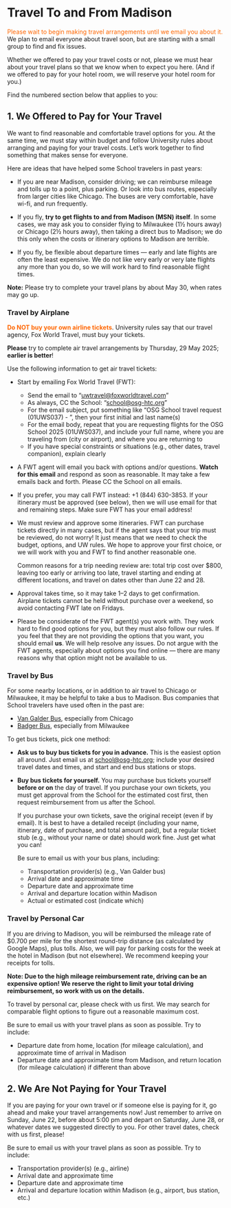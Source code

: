 # Travel To and From Madison

<span style="color: #FF6600;">Please wait to begin making travel arrangements until we email you about it.</span>
We plan to email everyone about travel soon,
but are starting with a small group to find and fix issues.

Whether we offered to pay your travel costs or not,
please we must hear about your travel plans so that we know when to expect you here.
(And if we offered to pay for your hotel room, we will reserve your hotel room for you.)

Find the numbered section below that applies to you:

## 1. We Offered to Pay for Your Travel

We want to find reasonable and comfortable travel options for you.
At the same time, we must stay within budget and
follow University rules about arranging and paying for your travel costs.
Let&rsquo;s work together to find something that makes sense for everyone.

Here are ideas that have helped some School travelers in past years:

-   If you are near Madison, consider driving;
    we can reimburse mileage and tolls up to a point, plus parking.
    Or look into bus routes, especially from larger cities like Chicago.
    The buses are very comfortable, have wi-fi, and run frequently.

-   If you fly, **try to get flights to and from Madison (MSN) itself**.
    In some cases, we may ask you to consider flying to
    Milwaukee (1&frac12; hours away) or Chicago (2&frac12; hours away),
    then taking a direct bus to Madison;
    we do this only when the costs or itinerary options to Madison are terrible.

-   If you fly, be flexible about departure times &mdash;
    early and late flights are often the least expensive.
    We do not like very early or very late flights any more than you do,
    so we will work hard to find reasonable flight times.

**Note:** Please try to complete your travel plans by about May 30, when rates may go up.

### Travel by Airplane

<span style="color: #FF6600; font-weight: bold;">Do NOT buy your own airline tickets</span>.
University rules say that our travel agency, Fox World Travel, must buy your tickets.

**Please** try to complete air travel arrangements by Thursday, 29 May 2025;
**earlier is better**!

Use the following information to get air travel tickets:

*   Start by emailing Fox World Travel (FWT):

    -   Send the email to “uwtravel@foxworldtravel.com”
    -   As always, CC the School: “school@osg-htc.org”
    -   For the email subject, put something like “OSG School travel request (01UWS037) - ”,
        then your first initial and last name(s)
    -   For the email body, repeat that you are requesting flights for the OSG School 2025 (01UWS037), and include
        your full name,
        where you are traveling from (city or airport),
        and where you are returning to
    -   If you have special constraints or situations (e.g., other dates, travel companion), explain clearly

*   A FWT agent will email you back with options and/or questions.
    **Watch for this email** and respond as soon as reasonable.
    It may take a few emails back and forth.
    Please CC the School on all emails.

*   If you prefer, you may call FWT instead: +1&nbsp;(844)&nbsp;630-3853.
    If your itinerary must be approved (see below), then we will use email for that and remaining steps.
    Make sure FWT has your email address!

*   We must review and approve some itineraries.
    FWT can purchase tickets directly in many cases,
    but if the agent says that your trip must be reviewed, do not worry!
    It just means that we need to check the budget, options, and UW rules.
    We hope to approve your first choice,
    or we will work with you and FWT to find another reasonable one.

    Common reasons for a trip needing review are:
    total trip cost over $800,
    leaving too early or arriving too late,
    travel starting and ending at different locations,
    and travel on dates other than June 22 and 28.

*   Approval takes time, so it may take 1&ndash;2 days to get confirmation.
    Airplane tickets cannot be held without purchase over a weekend,
    so avoid contacting FWT late on Fridays.

*   Please be considerate of the FWT agent(s) you work with.
    They work hard to find good options for you, but they must also follow our rules.
    If you feel that they are not providing the options that you want, you should email **us**.
    We will help resolve any issues.
    Do not argue with the FWT agents, especially about options you find online&nbsp;&mdash;
    there are many reasons why that option might not be available to us.

### Travel by Bus

For some nearby locations,
or in addition to air travel to Chicago or Milwaukee,
it may be helpful to take a bus to Madison.
Bus companies that School travelers have used often in the past are:

-   [Van Galder Bus](https://www.coachusa.com/airport-transportation/van-galder/bus-schedule),
    especially from Chicago
-   [Badger Bus](https://badgerbus.com),
    especially from Milwaukee

To get bus tickets, pick one method:

-   **Ask us to buy bus tickets for you in advance.**
    This is the easiest option all around.
    Just email us at <school@osg-htc.org>;
    include your desired travel dates and times,
    and start and end bus stations or stops.

-   **Buy bus tickets for yourself.**
    You may purchase bus tickets yourself **before or on** the day of travel.
    If you purchase your own tickets,
    you must get approval from the School for the estimated cost first,
    then request reimbursement from us after the School.

    If you purchase your own tickets,
    save the original receipt (even if by email).
    It is best to have a detailed receipt
    (including your name, itinerary, date of purchase, and total amount paid),
    but a regular ticket stub (e.g., without your name or date) should work fine.
    Just get what you can!

    Be sure to email us with your bus plans, including:

    -   Transportation provider(s) (e.g., Van Galder bus)
    -   Arrival date and approximate time
    -   Departure date and approximate time
    -   Arrival and departure location within Madison
    -   Actual or estimated cost (indicate which)

### Travel by Personal Car

If you are driving to Madison,
you will be reimbursed the mileage rate of $0.700 per mile
for the shortest round-trip distance (as calculated by Google Maps), plus tolls.
Also, we will pay for parking costs for the week at the hotel in Madison (but not elsewhere).
We recommend keeping your receipts for tolls.

**Note:
Due to the high mileage reimbursement rate, driving can be an expensive option!
We reserve the right to limit your total driving reimbursement,
so work with us on the details.**

To travel by personal car, please check with us first.
We may search for comparable flight options to figure out a reasonable maximum cost.

Be sure to email us with your travel plans as soon as possible.
Try to include:

-   Departure date from home, location (for mileage calculation), and approximate time of arrival in Madison
-   Departure date and approximate time from Madison, and return location (for mileage calculation) if different than above


## 2. We Are Not Paying for Your Travel

If you are paying for your own travel or if someone else is paying for it,
go ahead and make your travel arrangements now!
Just remember to arrive on Sunday, June 22, before about 5:00 pm and depart on Saturday, June 28,
or whatever dates we suggested directly to you.
For other travel dates, check with us first, please!

Be sure to email us with your travel plans as soon as possible.
Try to include:

-   Transportation provider(s) (e.g., airline)
-   Arrival date and approximate time
-   Departure date and approximate time
-   Arrival and departure location within Madison (e.g., airport, bus station, etc.)
